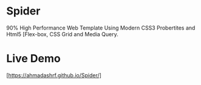 # Spider
90% High Performance Web Template Using Modern CSS3 Probertites and Html5 [Flex-box, CSS Grid and Media Query. 


# Live Demo
[https://ahmadashrf.github.io/Spider/]

